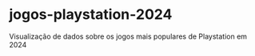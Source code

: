 # jogos-playstation-2024
Visualização de dados sobre os jogos mais populares de Playstation em 2024
